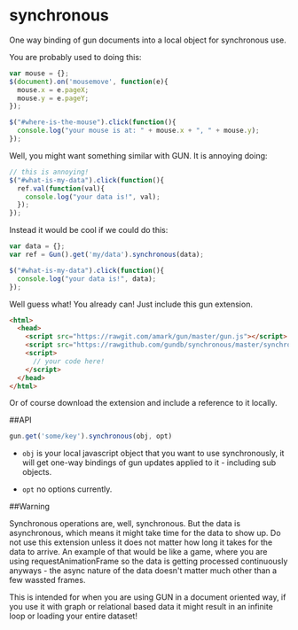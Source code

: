 # synchronous
One way binding of gun documents into a local object for synchronous use.

You are probably used to doing this:

```javascript
var mouse = {};
$(document).on('mousemove', function(e){
  mouse.x = e.pageX;
  mouse.y = e.pageY;
});

$("#where-is-the-mouse").click(function(){
  console.log("your mouse is at: " + mouse.x + ", " + mouse.y);
});
```

Well, you might want something similar with GUN. It is annoying doing:

```javascript
// this is annoying!
$("#what-is-my-data").click(function(){
  ref.val(function(val){
    console.log("your data is!", val);
  });
});
```

Instead it would be cool if we could do this:

```javascript
var data = {};
var ref = Gun().get('my/data').synchronous(data);

$("#what-is-my-data").click(function(){
  console.log("your data is!", data);
});
```

Well guess what! You already can! Just include this gun extension.

```html
<html>
  <head>
    <script src="https://rawgit.com/amark/gun/master/gun.js"></script>
    <script src="https://rawgithub.com/gundb/synchronous/master/synchronous.js"></script>
    <script>
      // your code here!
    </script>
  </head>
</html>
```

Or of course download the extension and include a reference to it locally.

##API
```javascript
gun.get('some/key').synchronous(obj, opt)
```

- `obj` is your local javascript object that you want to use synchronously, it will get one-way bindings of gun updates applied to it - including sub objects.

- `opt` no options currently.

##Warning

Synchronous operations are, well, synchronous. But the data is asynchronous, which means it might take time for the data to show up. Do not use this extension unless it does not matter how long it takes for the data to arrive. An example of that would be like a game, where you are using requestAnimationFrame so the data is getting processed continuously anyways - the async nature of the data doesn't matter much other than a few wassted frames.

This is intended for when you are using GUN in a document oriented way, if you use it with graph or relational based data it might result in an infinite loop or loading your entire dataset!
